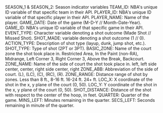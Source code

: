 SEASON_1 & SEASON_2: Season indicator variables
TEAM_ID: NBA's unique ID variable of that specific team in their API.
PLAYER_ID: NBA's unique ID variable of that specific player in their API.
PLAYER_NAME: Name of the player.
GAME_DATE: Date of the game (M-D-Y // Month-Date-Year).
GAME_ID: NBA's unique ID variable of that specific game in their API.
EVENT_TYPE: Character variable denoting a shot outcome (Made Shot // Missed Shot).
SHOT_MADE: variable denoting a shot outcome (1 // 0).
ACTION_TYPE: Description of shot type (layup, dunk, jump shot, etc.).
SHOT_TYPE: Type of shot (2PT or 3PT).
BASIC_ZONE: Name of the court zone the shot took place in.
Restricted Area, In the Paint (non-RA), Midrange, Left Corner 3, Right Corner 3, Above the Break, Backcourt.
ZONE_NAME: Name of the side of court the shot took place in.
left, left side center, center, right side center, right
ZONE_ABB: Abbreviation of the side of court.
(L), (LC), (C), (RC), (R).
ZONE_RANGE: Distance range of shot by zones.
Less than 8 ft., 8-16 ft. 16-24 ft. 24+ ft.
LOC_X: X coordinate of the shot in the x, y plane of the court (0, 50).
LOC_Y: Y coordinate of the shot in the x, y plane of the court (0, 50).
SHOT_DISTANCE: Distance of the shot with respect to the center of the hoop, in feet.
QUARTER: Quarter of the game.
MINS_LEFT: Minutes remaining in the quarter.
SECS_LEFT: Seconds remaining in minute of the quarter.